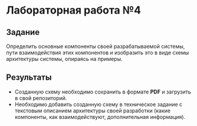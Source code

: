 # Лабораторная работа №4

## Задание

Определить основные компоненты своей разрабатываемой системы, пути взаимодействия этих компонентов и изобразить это в виде схемы архитектуры системы, опираясь на примеры.

## Результаты

- Созданную схему необходимо сохранить в формате **PDF** и загрузить в свой репозиторий.
- Необходимо добавить созданную схему в техническое задание с текстовым описанием архитектуры своей разработки (какие компоненты, как взаимодействуют, дополнительная информация).
